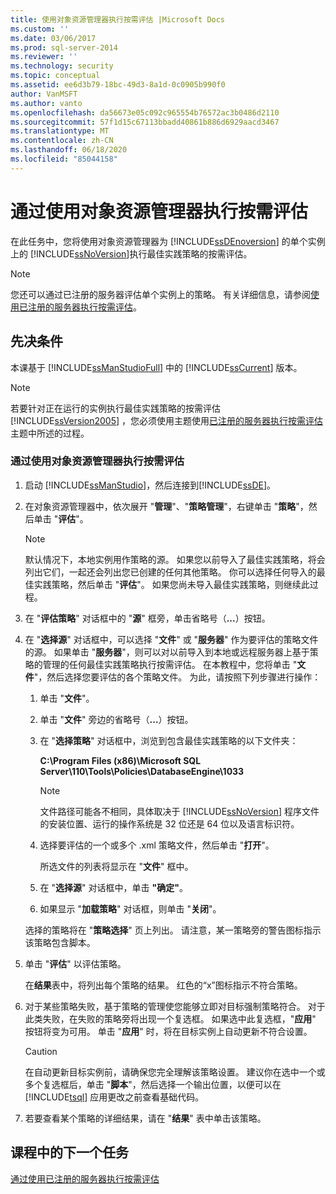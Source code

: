 ```yaml
---
title: 使用对象资源管理器执行按需评估 |Microsoft Docs
ms.custom: ''
ms.date: 03/06/2017
ms.prod: sql-server-2014
ms.reviewer: ''
ms.technology: security
ms.topic: conceptual
ms.assetid: ee6d3b79-18bc-49d3-8a1d-0c0905b990f0
author: VanMSFT
ms.author: vanto
ms.openlocfilehash: da56673e05c092c965554b76572ac3b0486d2110
ms.sourcegitcommit: 57f1d15c67113bbadd40861b886d6929aacd3467
ms.translationtype: MT
ms.contentlocale: zh-CN
ms.lasthandoff: 06/18/2020
ms.locfileid: "85044158"
---
```

# <a name="perform-an-on-demand-evaluation-by-using-object-explorer"></a>通过使用对象资源管理器执行按需评估
  在此任务中，您将使用对象资源管理器为 [!INCLUDE[ssDEnoversion](../includes/ssdenoversion-md.md)] 的单个实例上的 [!INCLUDE[ssNoVersion](../includes/ssnoversion-md.md)]执行最佳实践策略的按需评估。  
  
> [!NOTE]  
>  您还可以通过已注册的服务器评估单个实例上的策略。 有关详细信息，请参阅[使用已注册的服务器执行按需评估](../../2014/tutorials/perform-an-on-demand-evaluation-by-using-registered-servers.md)。  
  
## <a name="prerequisites"></a>先决条件  
 本课基于 [!INCLUDE[ssManStudioFull](../includes/ssmanstudiofull-md.md)] 中的 [!INCLUDE[ssCurrent](../includes/sscurrent-md.md)] 版本。  
  
> [!NOTE]  
>  若要针对正在运行的实例执行最佳实践策略的按需评估 [!INCLUDE[ssVersion2005](../includes/ssversion2005-md.md)] ，您必须使用主题使用[已注册的服务器执行按需评估](../../2014/tutorials/perform-an-on-demand-evaluation-by-using-registered-servers.md)主题中所述的过程。  
  
### <a name="to-perform-an-on-demand-evaluation-by-using-object-explorer"></a>通过使用对象资源管理器执行按需评估  
  
1.  启动 [!INCLUDE[ssManStudio](../includes/ssmanstudio-md.md)]，然后连接到[!INCLUDE[ssDE](../includes/ssde-md.md)]。  
  
2.  在对象资源管理器中，依次展开 "**管理**"、"**策略管理**"，右键单击 "**策略**"，然后单击 "**评估**"。  
  
    > [!NOTE]  
    >  默认情况下，本地实例用作策略的源。 如果您以前导入了最佳实践策略，将会列出它们，一起还会列出您已创建的任何其他策略。 你可以选择任何导入的最佳实践策略，然后单击 "**评估**"。 如果您尚未导入最佳实践策略，则继续此过程。  
  
3.  在 "**评估策略**" 对话框中的 "**源**" 框旁，单击省略号（**...**）按钮。  
  
4.  在 "**选择源**" 对话框中，可以选择 "**文件**" 或 "**服务器**" 作为要评估的策略文件的源。 如果单击 "**服务器**"，则可以对以前导入到本地或远程服务器上基于策略的管理的任何最佳实践策略执行按需评估。 在本教程中，您将单击 "**文件**"，然后选择您要评估的各个策略文件。 为此，请按照下列步骤进行操作：  
  
    1.  单击 "**文件**"。  
  
    2.  单击 "**文件**" 旁边的省略号（**...**）按钮。  
  
    3.  在 "**选择策略**" 对话框中，浏览到包含最佳实践策略的以下文件夹：  
  
         **C:\Program Files (x86)\Microsoft SQL Server\110\Tools\Policies\DatabaseEngine\1033**  
  
        > [!NOTE]  
        >  文件路径可能各不相同，具体取决于 [!INCLUDE[ssNoVersion](../includes/ssnoversion-md.md)] 程序文件的安装位置、运行的操作系统是 32 位还是 64 位以及语言标识符。  
  
    4.  选择要评估的一个或多个 .xml 策略文件，然后单击 "**打开**"。  
  
         所选文件的列表将显示在 "**文件**" 框中。  
  
    5.  在 "**选择源**" 对话框中，单击 **"确定"**。  
  
    6.  如果显示 "**加载策略**" 对话框，则单击 "**关闭**"。  
  
     选择的策略将在 "**策略选择**" 页上列出。 请注意，某一策略旁的警告图标指示该策略包含脚本。  
  
5.  单击 "**评估**" 以评估策略。  
  
     在**结果**表中，将列出每个策略的结果。 红色的“x”图标指示不符合策略。  
  
6.  对于某些策略失败，基于策略的管理使您能够立即对目标强制策略符合。 对于此类失败，在失败的策略旁将出现一个复选框。 如果选中此复选框，"**应用**" 按钮将变为可用。 单击 "**应用**" 时，将在目标实例上自动更新不符合设置。  
  
    > [!CAUTION]  
    >  在自动更新目标实例前，请确保您完全理解该策略设置。 建议你在选中一个或多个复选框后，单击 "**脚本**"，然后选择一个输出位置，以便可以在 [!INCLUDE[tsql](../includes/tsql-md.md)] 应用更改之前查看基础代码。  
  
7.  若要查看某个策略的详细结果，请在 "**结果**" 表中单击该策略。  
  
## <a name="next-task-in-lesson"></a>课程中的下一个任务  
 [通过使用已注册的服务器执行按需评估](../../2014/tutorials/perform-an-on-demand-evaluation-by-using-registered-servers.md)  
  
  
